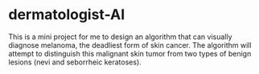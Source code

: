 # dermatologist-AI
This is a mini project for me to design an algorithm that can visually diagnose melanoma, the deadliest form of skin cancer. The algorithm will attempt to distinguish this malignant skin tumor from two types of benign lesions (nevi and seborrheic keratoses).
